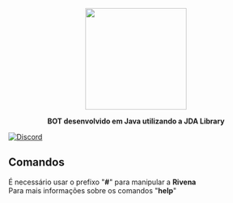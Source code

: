 
<p align="center">
 <img width="200" height="200" src="https://i.imgur.com/5GMAuE8.jpg"> <br>
</p>

**<p align="center">BOT desenvolvido em Java utilizando a JDA Library**
</p>


<a href="https://discord.gg/PGNPF7" rel="nofollow"> 
<img src="https://i.imgur.com/63uEaIM.png" alt="Discord" data-canonical-src="https://discordapp.com/api/guilds/591064742848888834/widget.png" style="max-width:100%;"> 
 </a>

 
## Comandos

 É necessário usar o prefixo "**#**" para manipular a **Rivena**  
Para mais informações sobre os comandos "**help**"  

